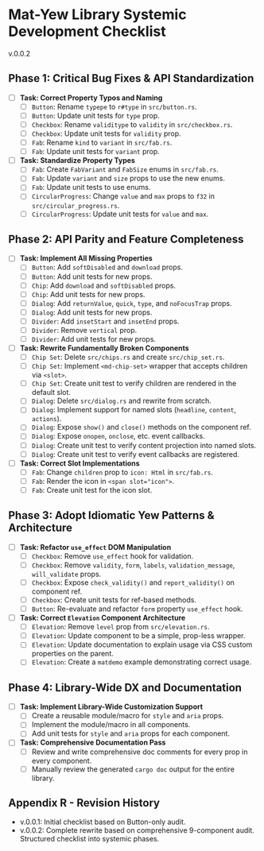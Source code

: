# Mat-Yew Library Systemic Development Checklist
v.0.0.2

## Phase 1: Critical Bug Fixes & API Standardization

- [ ] **Task: Correct Property Typos and Naming**
  - [ ] `Button`: Rename `typepe` to `r#type` in `src/button.rs`.
  - [ ] `Button`: Update unit tests for `type` prop.
  - [ ] `Checkbox`: Rename `validitype` to `validity` in `src/checkbox.rs`.
  - [ ] `Checkbox`: Update unit tests for `validity` prop.
  - [ ] `Fab`: Rename `kind` to `variant` in `src/fab.rs`.
  - [ ] `Fab`: Update unit tests for `variant` prop.
- [ ] **Task: Standardize Property Types**
  - [ ] `Fab`: Create `FabVariant` and `FabSize` enums in `src/fab.rs`.
  - [ ] `Fab`: Update `variant` and `size` props to use the new enums.
  - [ ] `Fab`: Update unit tests to use enums.
  - [ ] `CircularProgress`: Change `value` and `max` props to `f32` in `src/circular_progress.rs`.
  - [ ] `CircularProgress`: Update unit tests for `value` and `max`.

## Phase 2: API Parity and Feature Completeness

- [ ] **Task: Implement All Missing Properties**
  - [ ] `Button`: Add `softDisabled` and `download` props.
  - [ ] `Button`: Add unit tests for new props.
  - [ ] `Chip`: Add `download` and `softDisabled` props.
  - [ ] `Chip`: Add unit tests for new props.
  - [ ] `Dialog`: Add `returnValue`, `quick`, `type`, and `noFocusTrap` props.
  - [ ] `Dialog`: Add unit tests for new props.
  - [ ] `Divider`: Add `insetStart` and `insetEnd` props.
  - [ ] `Divider`: Remove `vertical` prop.
  - [ ] `Divider`: Add unit tests for new props.
- [ ] **Task: Rewrite Fundamentally Broken Components**
  - [ ] `Chip Set`: Delete `src/chips.rs` and create `src/chip_set.rs`.
  - [ ] `Chip Set`: Implement `<md-chip-set>` wrapper that accepts children via `<slot>`.
  - [ ] `Chip Set`: Create unit test to verify children are rendered in the default slot.
  - [ ] `Dialog`: Delete `src/dialog.rs` and rewrite from scratch.
  - [ ] `Dialog`: Implement support for named slots (`headline`, `content`, `actions`).
  - [ ] `Dialog`: Expose `show()` and `close()` methods on the component ref.
  - [ ] `Dialog`: Expose `onopen`, `onclose`, etc. event callbacks.
  - [ ] `Dialog`: Create unit test to verify content projection into named slots.
  - [ ] `Dialog`: Create unit test to verify event callbacks are registered.
- [ ] **Task: Correct Slot Implementations**
  - [ ] `Fab`: Change `children` prop to `icon: Html` in `src/fab.rs`.
  - [ ] `Fab`: Render the icon in `<span slot="icon">`.
  - [ ] `Fab`: Create unit test for the icon slot.

## Phase 3: Adopt Idiomatic Yew Patterns & Architecture

- [ ] **Task: Refactor `use_effect` DOM Manipulation**
  - [ ] `Checkbox`: Remove `use_effect` hook for validation.
  - [ ] `Checkbox`: Remove `validity`, `form`, `labels`, `validation_message`, `will_validate` props.
  - [ ] `Checkbox`: Expose `check_validity()` and `report_validity()` on component ref.
  - [ ] `Checkbox`: Create unit tests for ref-based methods.
  - [ ] `Button`: Re-evaluate and refactor `form` property `use_effect` hook.
- [ ] **Task: Correct `Elevation` Component Architecture**
  - [ ] `Elevation`: Remove `level` prop from `src/elevation.rs`.
  - [ ] `Elevation`: Update component to be a simple, prop-less wrapper.
  - [ ] `Elevation`: Update documentation to explain usage via CSS custom properties on the parent.
  - [ ] `Elevation`: Create a `matdemo` example demonstrating correct usage.

## Phase 4: Library-Wide DX and Documentation

- [ ] **Task: Implement Library-Wide Customization Support**
  - [ ] Create a reusable module/macro for `style` and `aria` props.
  - [ ] Implement the module/macro in all components.
  - [ ] Add unit tests for `style` and `aria` props for each component.
- [ ] **Task: Comprehensive Documentation Pass**
  - [ ] Review and write comprehensive doc comments for every prop in every component.
  - [ ] Manually review the generated `cargo doc` output for the entire library.

## Appendix R - Revision History
- v.0.0.1: Initial checklist based on Button-only audit.
- v.0.0.2: Complete rewrite based on comprehensive 9-component audit. Structured checklist into systemic phases.
